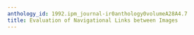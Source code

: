 ```yaml
---
anthology_id: 1992.ipm_journal-ir0anthology0volumeA28A4.7
title: Evaluation of Navigational Links between Images
---
```

